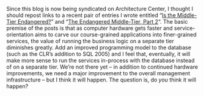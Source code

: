 Since this blog is now being syndicated on Architecture Center, I
thought I should repost links to a recent pair of entries I wrote
entitled “[Is the Middle-Tier
Endangered?](http://devhawk.net/2004/04/12/is-the-middle-tier-endangered/)”
and “[The Endangered Middle-Tier, Part
2](http://devhawk.net/2004/04/21/the-endangered-middle-tier-part-2/)“.
The basic premise of the posts is that as computer hardware gets faster
and service-orientation aims to carve our course-grained applications
into finer-grained services, the value of running the business logic on
a separate tier diminishes greatly. Add an improved programming model to
the database (such as the CLR’s addition to SQL 2005) and I feel that,
eventually, it will make more sense to run the services in-process with
the database instead of on a separate tier. We’re not there yet – in
addition to continued hardware improvements, we need a major improvement
to the overall management infrastructure – but I think it will happen.
The question is, do *you* think it will happen?
